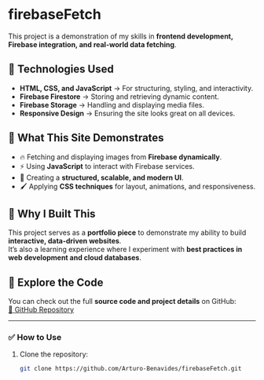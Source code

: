 # firebaseFetch

This project is a demonstration of my skills in **frontend development, Firebase integration, and real-world data fetching**.

## 🚀 Technologies Used
- **HTML, CSS, and JavaScript** → For structuring, styling, and interactivity.
- **Firebase Firestore** → Storing and retrieving dynamic content.
- **Firebase Storage** → Handling and displaying media files.
- **Responsive Design** → Ensuring the site looks great on all devices.

## 📸 What This Site Demonstrates
- 🔥 Fetching and displaying images from **Firebase dynamically**.
- ⚡ Using **JavaScript** to interact with Firebase services.
- 🎨 Creating a **structured, scalable, and modern UI**.
- 🖌️ Applying **CSS techniques** for layout, animations, and responsiveness.

## 🎯 Why I Built This
This project serves as a **portfolio piece** to demonstrate my ability to build **interactive, data-driven websites**.  
It’s also a learning experience where I experiment with **best practices in web development and cloud databases**.

## 🔗 Explore the Code
You can check out the full **source code and project details** on GitHub:  
[🔗 GitHub Repository](https://github.com/Arturo-Benavides/firebaseFetch.git)

---

### ✅ How to Use
1. Clone the repository:
   ```sh
   git clone https://github.com/Arturo-Benavides/firebaseFetch.git
